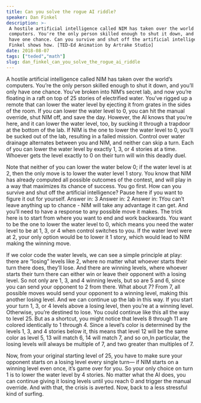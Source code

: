 ```yaml
---
title: Can you solve the rogue AI riddle?
speaker: Dan Finkel
description: >-
 A hostile artificial intelligence called NIM has taken over the world's
 computers. You're the only person skilled enough to shut it down, and you'll only
 have one chance. Can you survive and shut off the artificial intelligence? Dan
 Finkel shows how. [TED-Ed Animation by Artrake Studio]
date: 2018-08-07
tags: ["teded","math"]
slug: dan_finkel_can_you_solve_the_rogue_ai_riddle
---
```


A hostile artificial intelligence called NIM has taken over the world’s computers. You’re
the only person skilled enough to shut it down, and you’ll only have one chance. You’ve
broken into NIM’s secret lab, and now you’re floating in a raft on top of 25 stories of
electrified water. You’ve rigged up a remote that can lower the water level by ejecting
it from grates in the sides of the room. If you can lower the water level to 0, you can
hit the manual override, shut NIM off, and save the day. However, the AI knows that you’re
here, and it can lower the water level, too, by sucking it through a trapdoor at the
bottom of the lab. If NIM is the one to lower the water level to 0, you’ll be sucked out
of the lab, resulting in a failed mission. Control over water drainage alternates between
you and NIM, and neither can skip a turn. Each of you can lower the water level by
exactly 1, 3, or 4 stories at a time. Whoever gets the level exactly to 0 on their turn
will win this deadly duel.

Note that neither of you can lower the water below 0; if the water level is at 2, then
the only move is to lower the water level 1 story. You know that NIM has already computed 
all possible outcomes of the contest, and will play in a way that maximizes its chance of
success. You go first. How can you survive and shut off the artificial intelligence? Pause
here if you want to figure it out for yourself. Answer in: 3 Answer in: 2 Answer in: 1You
can’t leave anything up to chance - NIM will take any advantage it can get. And you’ll
need to have a response to any possible move it makes. The trick here is to start from
where you want to end and work backwards. You want to be the one to lower the water
level to 0, which means you need the water level to be at 1, 3, or 4 when control
switches to you. If the water level were at 2, your only option would be to lower it 1
story, which would lead to NIM making the winning move.

If we color code the water levels, we can see a simple principle at play: there are
“losing” levels like 2, where no matter what whoever starts their turn there does,
they’ll lose. And there are winning levels, where whoever starts their turn there can
either win or leave their opponent with a losing level. So not only are 1, 3, and 4
winning levels, but so are 5 and 6, since you can send your opponent to 2 from there. What
about 7? From 7, all possible moves would send your opponent to a winning level, making
this another losing level. And we can continue up the lab in this way. If you start your
turn 1, 3, or 4 levels above a losing level, then you’re at a winning level. Otherwise,
you’re destined to lose. You could continue like this all the way to level 25. But as a
shortcut, you might notice that levels 8 through 11 are colored identically to 1 through
4. Since a level’s color is determined by the levels 1, 3, and 4 stories below it, this
means that level 12 will be the same color as level 5, 13 will match 6, 14 will match 7,
and so on,In particular, the losing levels will always be multiple of 7, and two greater
than multiples of 7.

Now, from your original starting level of 25, you have to make sure your opponent starts
on a losing level every single turn— if NIM starts on a winning level even once, it’s
game over for you. So your only choice on turn 1 is to lower the water level by 4
stories. No matter what the AI does, you can continue giving it losing levels until you
reach 0 and trigger the manual override. And with that, the crisis is averted. Now, back
to a less stressful kind of surfing.

<!--
ad_duration=0
event="TED-Ed"
external_start_time=0
intro_duration=0
is_subtitle_required="False"
is_talk_featured="False"
language="en"
language_swap="False"
native_language="en"
number_of_related_talks=6
number_of_speakers=1
number_of_subtitled_videos=0
number_of_tags=2
number_of_talk_download_languages=18
number_of_talk_more_resources=0
number_of_talk_recommendations=0
number_of_talks_take_actions=0
post_ad_duration=0
published_timestamp="2018-08-07 16:03:39"
recording_date="2018-08-07"
speaker_is_published=0
speaker_name="Dan Finkel"
talk_name="Can you solve the rogue AI riddle?"
talks_tags=["teded","math"]
url_photo_talk="https://s3.amazonaws.com/talkstar-photos/uploads/24c26c8e-c6e3-469e-9a1a-56f3dcfc4ca4/aioverride_textless.jpg"
url_webpage="https://www.ted.com/talks/dan_finkel_can_you_solve_the_rogue_ai_riddle"
video_type_name="TED-Ed Original"
-->